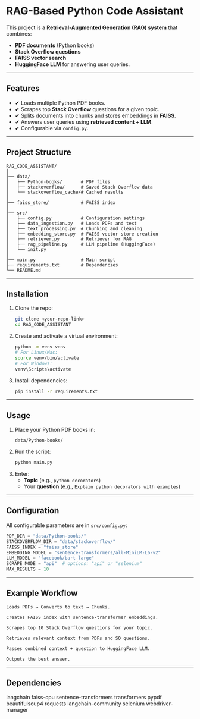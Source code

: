 # RAG-Based Python Code Assistant

This project is a **Retrieval-Augmented Generation (RAG) system** that combines:
* **PDF documents** (Python books)
* **Stack Overflow questions**
* **FAISS vector search**
* **HuggingFace LLM** for answering user queries.

---

## **Features**
* ✔ Loads multiple Python PDF books.
* ✔ Scrapes top **Stack Overflow** questions for a given topic.
* ✔ Splits documents into chunks and stores embeddings in **FAISS**.
* ✔ Answers user queries using **retrieved content + LLM**.
* ✔ Configurable via `config.py`.

---

## **Project Structure**
```
RAG_CODE_ASSISTANT/
│
├── data/
│   ├── Python-books/       # PDF files
│   ├── stackoverflow/      # Saved Stack Overflow data
│   └── stackoverflow_cache/# Cached results
│
├── faiss_store/            # FAISS index
│
├── src/
│   ├── config.py           # Configuration settings
│   ├── data_ingestion.py   # Loads PDFs and text
│   ├── text_processing.py  # Chunking and cleaning
│   ├── embedding_store.py  # FAISS vector store creation
│   ├── retriever.py        # Retriever for RAG
│   ├── rag_pipeline.py     # LLM pipeline (HuggingFace)
│   └── init.py
│
├── main.py                 # Main script
├── requirements.txt        # Dependencies
└── README.md

```
---

## **Installation**

1.  Clone the repo:
    ```bash
    git clone <your-repo-link>
    cd RAG_CODE_ASSISTANT
    ```
2.  Create and activate a virtual environment:
    ```bash
    python -m venv venv
    # For Linux/Mac:
    source venv/bin/activate
    # For Windows:
    venv\Scripts\activate
    ```
3.  Install dependencies:
    ```bash
    pip install -r requirements.txt
    ```

---

## **Usage**

1.  Place your Python PDF books in:
    ```
    data/Python-books/
    ```
2.  Run the script:
    ```bash
    python main.py
    ```
3.  Enter:
    * **Topic** (e.g., `python decorators`)
    * Your **question** (e.g., `Explain python decorators with examples`)

---

## **Configuration**

All configurable parameters are in `src/config.py`:

```python
PDF_DIR = "data/Python-books/"
STACKOVERFLOW_DIR = "data/stackoverflow/"
FAISS_INDEX = "faiss_store"
EMBEDDING_MODEL = "sentence-transformers/all-MiniLM-L6-v2"
LLM_MODEL = "facebook/bart-large"
SCRAPE_MODE = "api"  # options: "api" or "selenium"
MAX_RESULTS = 10
```
---
## Example Workflow
```
Loads PDFs → Converts to text → Chunks.

Creates FAISS index with sentence-transformer embeddings.

Scrapes top 10 Stack Overflow questions for your topic.

Retrieves relevant context from PDFs and SO questions.

Passes combined context + question to HuggingFace LLM.

Outputs the best answer.

```
---
## Dependencies
langchain
faiss-cpu
sentence-transformers
transformers
pypdf
beautifulsoup4
requests
langchain-community
selenium 
webdriver-manager 

